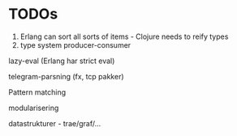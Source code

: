 # TODOs

1. Erlang can sort all sorts of items - Clojure needs to reify types
2. type system
producer-consumer

lazy-eval (Erlang har strict eval)

telegram-parsning (fx, tcp pakker)

Pattern matching


modularisering

datastrukturer - trae/graf/... 